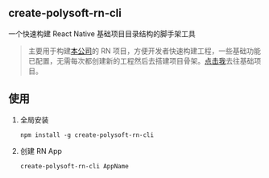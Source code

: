 ## create-polysoft-rn-cli

一个快速构建 React Native 基础项目目录结构的脚手架工具

> 主要用于构建[本公司](http://www.polysoft.com.cn/)的 RN 项目，方便开发者快速构建工程，一些基础功能已配置，无需每次都创建新的工程然后去搭建项目骨架。[点击我](https://github.com/byk04712/react-native-skeleton.git)去往基础项目。

## 使用

1. 全局安装

    `npm install -g create-polysoft-rn-cli`

2. 创建 RN App

    `create-polysoft-rn-cli AppName`
